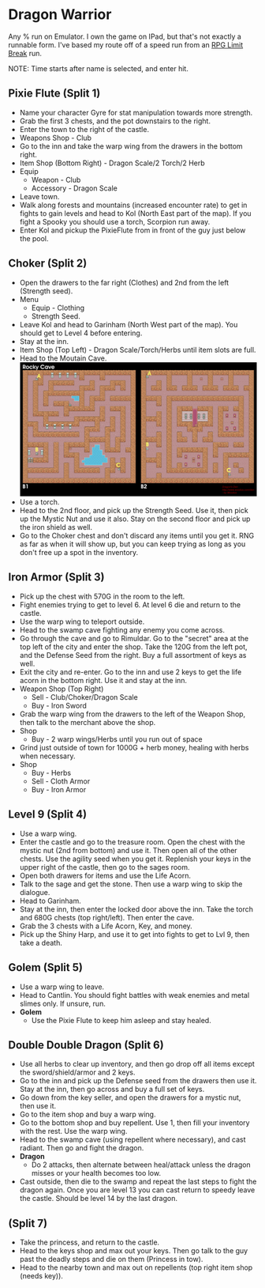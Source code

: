 # Dragon Warrior

Any % run on Emulator. I own the game on IPad, but that's not exactly a runnable
form. I've based my route off of a speed run from an [RPG Limit Break][1] run.

NOTE: Time starts after name is selected, and enter hit.

## Pixie Flute (Split 1)

  * Name your character Gyre for stat manipulation towards more strength.
  * Grab the first 3 chests, and the pot downstairs to the right.
  * Enter the town to the right of the castle.
  * Weapons Shop - Club
  * Go to the inn and take the warp wing from the drawers in the bottom right.
  * Item Shop (Bottom Right) - Dragon Scale/2 Torch/2 Herb
  * Equip
    * Weapon - Club
    * Accessory - Dragon Scale
  * Leave town.
  * Walk along forests and mountains (increased encounter rate) to get in fights
    to gain levels and head to Kol (North East part of the map). If you fight a
    Spooky you should use a torch, Scorpion run away.
  * Enter Kol and pickup the PixieFlute from in front of the guy just below the
    pool.

## Choker (Split 2)

  * Open the drawers to the far right (Clothes) and 2nd from the left (Strength
    seed).
  * Menu
    * Equip - Clothing
    * Strength Seed.
  * Leave Kol and head to Garinham (North West part of the map). You should get
    to Level 4 before entering.
  * Stay at the inn.
  * Item Shop (Top Left) - Dragon Scale/Torch/Herbs until item slots are full.
  * Head to the Moutain Cave. ![Mountain Cave](./Mountain_Cave_Map.gif)
  * Use a torch.
  * Head to the 2nd floor, and pick up the Strength Seed. Use it, then pick up
    the Mystic Nut and use it also. Stay on the second floor and pick up the
    iron shield as well.
  * Go to the Choker chest and don't discard any items until you get it. RNG as
    far as when it will show up, but you can keep trying as long as you don't
    free up a spot in the inventory.

## Iron Armor (Split 3)

  * Pick up the chest with 570G in the room to the left.
  * Fight enemies trying to get to level 6. At level 6 die and return to the
    castle.
  * Use the warp wing to teleport outside.
  * Head to the swamp cave fighting any enemy you come across.
  * Go through the cave and go to Rimuldar. Go to the "secret" area at the top
    left of the city and enter the shop. Take the 120G from the left pot, and
    the Defense Seed from the right. Buy a full assortment of keys as well.
  * Exit the city and re-enter. Go to the inn and use 2 keys to get the life
    acorn in the bottom right. Use it and stay at the inn.
  * Weapon Shop (Top Right)
    * Sell - Club/Choker/Dragon Scale
    * Buy - Iron Sword
  * Grab the warp wing from the drawers to the left of the Weapon Shop, then
    talk to the merchant above the shop.
  * Shop
    * Buy - 2 warp wings/Herbs until you run out of space
  * Grind just outside of town for 1000G + herb money, healing with herbs when
    necessary.
  * Shop
    * Buy - Herbs
    * Sell - Cloth Armor
    * Buy - Iron Armor

## Level 9 (Split 4)

  * Use a warp wing.
  * Enter the castle and go to the treasure room. Open the chest with the mystic
    nut (2nd from bottom) and use it. Then open all of the other chests. Use the
    agility seed when you get it. Replenish your keys in the upper right of the
    castle, then go to the sages room.
  * Open both drawers for items and use the Life Acorn.
  * Talk to the sage and get the stone. Then use a warp wing to skip the
    dialogue.
  * Head to Garinham.
  * Stay at the inn, then enter the locked door above the inn. Take the torch
    and 680G chests (top right/left). Then enter the cave.
  * Grab the 3 chests with a Life Acorn, Key, and money.
  * Pick up the Shiny Harp, and use it to get into fights to get to Lvl 9, then
    take a death.

## Golem (Split 5)

  * Use a warp wing to leave.
  * Head to Cantlin. You should fight battles with weak enemies and metal slimes
    only. If unsure, run.
  * **Golem**
    * Use the Pixie Flute to keep him asleep and stay healed.

## Double Double Dragon (Split 6)

  * Use all herbs to clear up inventory, and then go drop off all items except
    the sword/shield/armor and 2 keys.
  * Go to the inn and pick up the Defense seed from the drawers then use it.
    Stay at the inn, then go across and buy a full set of keys.
  * Go down from the key seller, and open the drawers for a mystic nut, then use
    it.
  * Go to the item shop and buy a warp wing.
  * Go to the bottom shop and buy repellent. Use 1, then fill your inventory
    with the rest. Use the warp wing.
  * Head to the swamp cave (using repellent where necessary), and cast radiant.
    Then go and fight the dragon.
  * **Dragon**
    * Do 2 attacks, then alternate between heal/attack unless the dragon misses
      or your health becomes too low.
  * Cast outside, then die to the swamp and repeat the last steps to fight the
    dragon again. Once you are level 13 you can cast return to speedy leave the
    castle. Should be level 14 by the last dragon.

## (Split 7)

  * Take the princess, and return to the castle.
  * Head to the keys shop and max out your keys. Then go talk to the guy past
    the deadly steps and die on them (Princess in tow). 
  * Head to the nearby town and max out on repellents (top right item shop
   (needs key)).


[1]: https://www.youtube.com/watch?v=umtL8f2YkY0